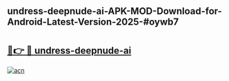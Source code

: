 ## undress-deepnude-ai-APK-MOD-Download-for-Android-Latest-Version-2025-#oywb7

# <h2><a href="https://bedroomkl.my?title=undress-deepnude-ai&ref=20M">🔗👉 🔴 undress-deepnude-ai</a></h2>

[![acn](https://github.com/user-attachments/assets/0f9c940e-d8b0-45ae-aac7-cd30a18b3e1c)](https://bedroomkl.my?title=undress-deepnude-ai&ref=20M)

